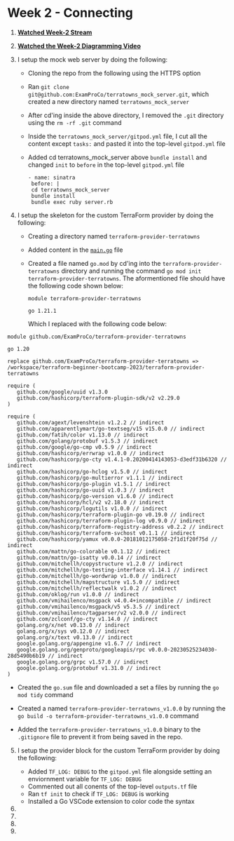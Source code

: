 # Week 2 - Connecting

1. **[Watched Week-2 Stream](https://www.youtube.com/watch?v=pWCejw1Mk50&list=PLBfufR7vyJJ4q5YCPl4o2XAzGRZUjuD-A&index=46&pp=iAQB)**

2. **[Watched the Week-2 Diagramming Video](https://www.youtube.com/watch?v=0qmT0aMX1WQ&list=PLBfufR7vyJJ4q5YCPl4o2XAzGRZUjuD-A&index=50&t=184s&pp=iAQB)**

3. I setup the mock web server by doing the following:
   
   - Cloning the repo from the following using the HTTPS option
     
   - Ran ```git clone git@github.com:ExamProCo/terratowns_mock_server.git```, which created a new directory named
     ```terratowns_mock_server```
   
   - After cd'ing inside the above directory, I removed the ```.git``` directory using the ```rm -rf .git``` command
     
   - Inside the ```terratowns_mock_server/gitpod.yml``` file, I cut all the content except ```tasks:``` and pasted it into the 
     top-level ```gitpod.yml``` file
     
   - Added cd terratowns_mock_server above ```bundle install``` and changed ```init``` to ```before``` in
     the top-level ```gitpod.yml``` file 
     ```
     - name: sinatra
      before: | 
      cd terratowns_mock_server
      bundle install
      bundle exec ruby server.rb 
     ```
     
4. I setup the skeleton for the custom TerraForm provider by doing the following:
   
   - Creating a directory named ```terraform-provider-terratowns```
     
   - Added content in the [```main.go```](https://github.com/Gamerrethink/terraform-beginner-bootcamp-2023/blob/main/terraform-provider-terratowns/main.go) file
     
   - Created a file named ```go.mod``` by cd'ing into the ```terraform-provider-terratowns``` directory and
     running the command ```go mod init terraform-provider-terratowns```. The aformentioned file should have 
     the following code shown below:
     ```
     module terraform-provider-terratowns

     go 1.21.1
     ```
     Which I replaced with the following code below:
 ```    
module github.com/ExamProCo/terraform-provider-terratowns

go 1.20

replace github.com/ExamProCo/terraform-provider-terratowns => /workspace/terraform-beginner-bootcamp-2023/terraform-provider-terratowns

require (
	github.com/google/uuid v1.3.0
	github.com/hashicorp/terraform-plugin-sdk/v2 v2.29.0
)

require (
	github.com/agext/levenshtein v1.2.2 // indirect
	github.com/apparentlymart/go-textseg/v15 v15.0.0 // indirect
	github.com/fatih/color v1.13.0 // indirect
	github.com/golang/protobuf v1.5.3 // indirect
	github.com/google/go-cmp v0.5.9 // indirect
	github.com/hashicorp/errwrap v1.0.0 // indirect
	github.com/hashicorp/go-cty v1.4.1-0.20200414143053-d3edf31b6320 // indirect
	github.com/hashicorp/go-hclog v1.5.0 // indirect
	github.com/hashicorp/go-multierror v1.1.1 // indirect
	github.com/hashicorp/go-plugin v1.5.1 // indirect
	github.com/hashicorp/go-uuid v1.0.3 // indirect
	github.com/hashicorp/go-version v1.6.0 // indirect
	github.com/hashicorp/hcl/v2 v2.18.0 // indirect
	github.com/hashicorp/logutils v1.0.0 // indirect
	github.com/hashicorp/terraform-plugin-go v0.19.0 // indirect
	github.com/hashicorp/terraform-plugin-log v0.9.0 // indirect
	github.com/hashicorp/terraform-registry-address v0.2.2 // indirect
	github.com/hashicorp/terraform-svchost v0.1.1 // indirect
	github.com/hashicorp/yamux v0.0.0-20181012175058-2f1d1f20f75d // indirect
	github.com/mattn/go-colorable v0.1.12 // indirect
	github.com/mattn/go-isatty v0.0.14 // indirect
	github.com/mitchellh/copystructure v1.2.0 // indirect
	github.com/mitchellh/go-testing-interface v1.14.1 // indirect
	github.com/mitchellh/go-wordwrap v1.0.0 // indirect
	github.com/mitchellh/mapstructure v1.5.0 // indirect
	github.com/mitchellh/reflectwalk v1.0.2 // indirect
	github.com/oklog/run v1.0.0 // indirect
	github.com/vmihailenco/msgpack v4.0.4+incompatible // indirect
	github.com/vmihailenco/msgpack/v5 v5.3.5 // indirect
	github.com/vmihailenco/tagparser/v2 v2.0.0 // indirect
	github.com/zclconf/go-cty v1.14.0 // indirect
	golang.org/x/net v0.13.0 // indirect
	golang.org/x/sys v0.12.0 // indirect
	golang.org/x/text v0.13.0 // indirect
	google.golang.org/appengine v1.6.7 // indirect
	google.golang.org/genproto/googleapis/rpc v0.0.0-20230525234030-28d5490b6b19 // indirect
	google.golang.org/grpc v1.57.0 // indirect
	google.golang.org/protobuf v1.31.0 // indirect
)
```
- Created the ```go.sum``` file and downloaded a set a files by running the ```go mod tidy``` command
  
- Created a named ```terraform-provider-terratowns_v1.0.0``` by running the ```go build -o terraform-provider-terratowns_v1.0.0``` command
  
- Added the ```terraform-provider-terratowns_v1.0.0``` binary to the ```.gitignore``` file to prevent it from being saved in the repo.
  
5. I setup the provider block for the custom TerraForm provider by doing the following:

   - Added ```TF_LOG: DEBUG``` to the ```gitpod.yml``` file alongside setting an enviornment variable
     for ```TF_LOG: DEBUG``` 
   - Commented out all conents of the top-level ```outputs.tf``` file
   - Ran ```tf init``` to check if ```TF_LOG: DEBUG``` is working
   - Installed a Go VSCode extension to color code the syntax

6.

7.

8.

9.
